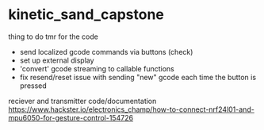 # kinetic_sand_capstone

thing to do tmr for the code
- send localized gcode commands via buttons (check)
- set up external display 
- 'convert' gcode streaming to callable functions 
- fix resend/reset issue with sending "new" gcode each time the button is pressed 

reciever and transmitter code/documentation
https://www.hackster.io/electronics_champ/how-to-connect-nrf24l01-and-mpu6050-for-gesture-control-154726
 